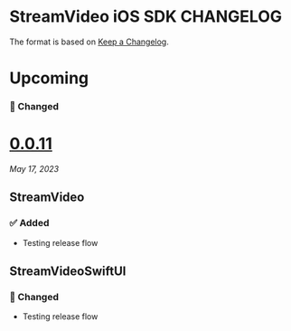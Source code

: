 # StreamVideo iOS SDK CHANGELOG

The format is based on [Keep a Changelog](https://keepachangelog.com/en/1.0.0/).

# Upcoming

### 🔄 Changed

# [0.0.11](https://github.com/GetStream/stream-video-swift/releases/tag/0.0.11)
_May 17, 2023_

## StreamVideo

### ✅ Added

- Testing release flow

## StreamVideoSwiftUI

### 🔄 Changed

- Testing release flow
